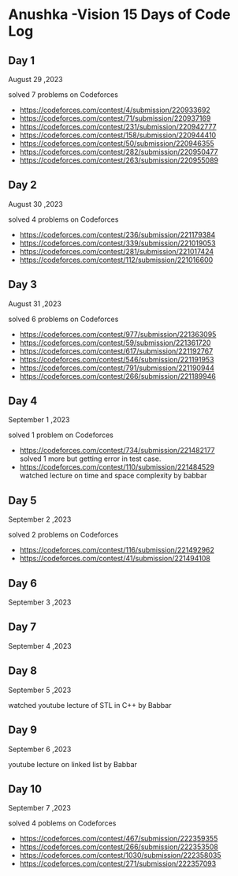 # Anushka -Vision 15 Days of Code Log

## Day 1

August 29 ,2023

solved 7 problems on Codeforces
* https://codeforces.com/contest/4/submission/220933692
* https://codeforces.com/contest/71/submission/220937169
* https://codeforces.com/contest/231/submission/220942777
* https://codeforces.com/contest/158/submission/220944410
* https://codeforces.com/contest/50/submission/220946355
* https://codeforces.com/contest/282/submission/220950477
* https://codeforces.com/contest/263/submission/220955089

## Day 2

August 30 ,2023

solved 4 problems on Codeforces
* https://codeforces.com/contest/236/submission/221179384
* https://codeforces.com/contest/339/submission/221019053
* https://codeforces.com/contest/281/submission/221017424
* https://codeforces.com/contest/112/submission/221016600

## Day 3

August 31 ,2023

solved 6 problems on Codeforces
* https://codeforces.com/contest/977/submission/221363095
* https://codeforces.com/contest/59/submission/221361720
* https://codeforces.com/contest/617/submission/221192767
* https://codeforces.com/contest/546/submission/221191953
* https://codeforces.com/contest/791/submission/221190944
* https://codeforces.com/contest/266/submission/221189946

## Day 4

September 1 ,2023

solved 1 problem on Codeforces
* https://codeforces.com/contest/734/submission/221482177 <br/>
solved 1 more but getting error in test case.
* https://codeforces.com/contest/110/submission/221484529 <br/>
watched lecture on time and space complexity by babbar

## Day 5

September 2 ,2023

solved 2 problems on Codeforces
* https://codeforces.com/contest/116/submission/221492962
* https://codeforces.com/contest/41/submission/221494108

## Day 6

September 3 ,2023

## Day 7

September 4 ,2023

## Day 8

September 5 ,2023

watched youtube lecture of STL in C++ by Babbar

## Day 9

September 6 ,2023

youtube lecture on linked list by Babbar

## Day 10

September 7 ,2023

solved 4 poblems on Codeforces
* https://codeforces.com/contest/467/submission/222359355
* https://codeforces.com/contest/266/submission/222353508
* https://codeforces.com/contest/1030/submission/222358035
* https://codeforces.com/contest/271/submission/222357093

